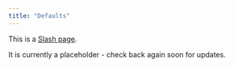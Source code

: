 ```yaml
---
title: "Defaults"
---
```


This is a [Slash page](https://slashpages.net/#defaults).

It is currently a placeholder - check back again soon for updates.
